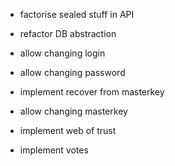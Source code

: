 - factorise sealed stuff in API

- refactor DB abstraction

- allow changing login
- allow changing password
- implement recover from masterkey
- allow changing masterkey

- implement web of trust


- implement votes